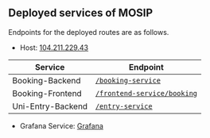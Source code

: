 ## Deployed services of MOSIP

Endpoints for the deployed routes are as follows.

- Host: [104.211.229.43](http://104.211.229.43/)

| Service         | Endpoint                                                                         |
|-----------------|----------------------------------------------------------------------------------|
| Booking-Backend | [`/booking-service`](http://104.211.229.43/booking-service/)                     |
| Booking-Frontend| [`/frontend-service/booking`](http://104.211.229.43//frontend-service/booking/)  |
| Uni-Entry-Backend| [`/entry-service`](http://104.211.229.43/entry-service/)                        |


- Grafana Service: [Grafana](https://grafana-20236304850-ea-dugvhvg7aqdehybm.hk.grafana.azure.com/)